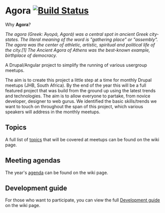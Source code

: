 Agora [![Build Status](https://travis-ci.org/drupal-meetup/agora.png?branch=master)](https://travis-ci.org/drupal-meetup/agora)
==========================
Why **Agora**?

*The agora (Greek: Ἀγορά, Agorá) was a central spot in ancient Greek city-states. The literal meaning of the word is "gathering place" or "assembly". The agora was the center of athletic, artistic, spiritual and political life of the city.[1] The Ancient Agora of Athens was the best-known example, birthplace of democracy.*

A Drupal/Angular project to simplify the running of various usergroup meetups.

The aim is to create this project a little step at a time for monthly Drupal meetups (JHB, South Africa). By the end of the year this will be a full featured project that was build from the ground up using the latest trends and technologies. The aim is to allow everyone to partake, from novice developer, designer to web gurus.
We identified the basic skills/trends we want to touch on throughout the span of this project, which various speakers will address in the monthly meetups.

Topics
---------
A full list of [topics](https://github.com/drupal-meetup/agora/wiki/Topics) that will be covered at meetups can be found on the wiki page.

Meeting agendas
-----------------------
The year's [agenda](https://github.com/drupal-meetup/agora/wiki/Meeting-agendas) can be found on the wiki page.

Development guide
-----------------
For those who want to participate, you can view the full [Development guide](https://github.com/drupal-meetup/agora/wiki/Development-guide) on the wiki page.


